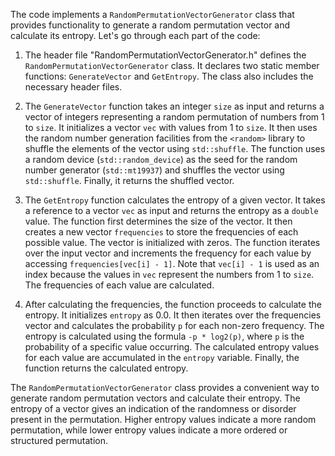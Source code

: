 The code implements a `RandomPermutationVectorGenerator` class that provides functionality to generate a random permutation vector and calculate its entropy. Let's go through each part of the code:

1. The header file "RandomPermutationVectorGenerator.h" defines the `RandomPermutationVectorGenerator` class. It declares two static member functions: `GenerateVector` and `GetEntropy`. The class also includes the necessary header files.

2. The `GenerateVector` function takes an integer `size` as input and returns a vector of integers representing a random permutation of numbers from 1 to `size`. It initializes a vector `vec` with values from 1 to `size`. It then uses the random number generation facilities from the `<random>` library to shuffle the elements of the vector using `std::shuffle`. The function uses a random device (`std::random_device`) as the seed for the random number generator (`std::mt19937`) and shuffles the vector using `std::shuffle`. Finally, it returns the shuffled vector.

3. The `GetEntropy` function calculates the entropy of a given vector. It takes a reference to a vector `vec` as input and returns the entropy as a `double` value. The function first determines the size of the vector. It then creates a new vector `frequencies` to store the frequencies of each possible value. The vector is initialized with zeros. The function iterates over the input vector and increments the frequency for each value by accessing `frequencies[vec[i] - 1]`. Note that `vec[i] - 1` is used as an index because the values in `vec` represent the numbers from 1 to `size`. The frequencies of each value are calculated.

4. After calculating the frequencies, the function proceeds to calculate the entropy. It initializes `entropy` as 0.0. It then iterates over the frequencies vector and calculates the probability `p` for each non-zero frequency. The entropy is calculated using the formula `-p * log2(p)`, where `p` is the probability of a specific value occurring. The calculated entropy values for each value are accumulated in the `entropy` variable. Finally, the function returns the calculated entropy.

The `RandomPermutationVectorGenerator` class provides a convenient way to generate random permutation vectors and calculate their entropy. The entropy of a vector gives an indication of the randomness or disorder present in the permutation. Higher entropy values indicate a more random permutation, while lower entropy values indicate a more ordered or structured permutation.
